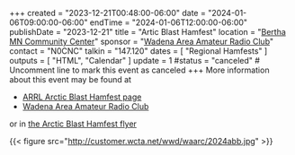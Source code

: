 +++
created = "2023-12-21T00:48:00-06:00"
date = "2024-01-06T09:00:00-06:00"
endTime = "2024-01-06T12:00:00-06:00"
publishDate = "2023-12-21"
title = "Artic Blast Hamfest"
location = "[Bertha MN Community Center](https://goo.gl/maps/dn63vmyVbvxKbvQs7)"
sponsor = "[Wadena Area Amateur Radio Club](http://www.wadenaham.org/)"
contact = "N0CNC"
talkin = "147.120"
dates = [ "Regional Hamfests" ]
outputs = [ "HTML", "Calendar" ]
update = 1
#status = "canceled"	# Uncomment line to mark this event as canceled	
+++
More information about this event may be found at

* [ARRL Arctic Blast Hamfest page](http://www.arrl.org/hamfests/arctic-blast-hamfest-2)
* [Wadena Area Amateur Radio Club](http://www.wadenaham.org/)

or in [the Arctic Blast Hamfest flyer](http://customer.wcta.net/wwd/waarc/2024%20abh.pdf)

{{< figure src="http://customer.wcta.net/wwd/waarc/2024abb.jpg" >}}
